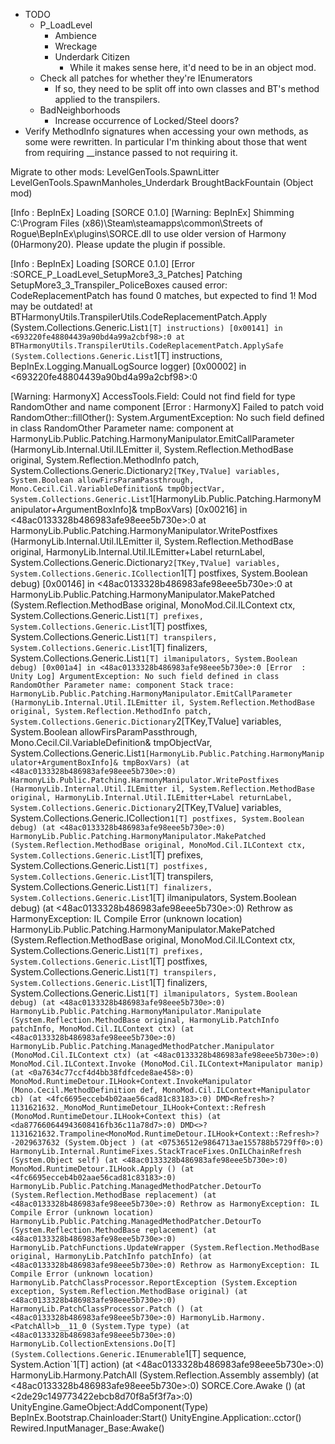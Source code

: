 ﻿- TODO
  - P_LoadLevel
    - Ambience 
    - Wreckage
    - Underdark Citizen
      - While it makes sense here, it'd need to be in an object mod.
  - Check all patches for whether they're IEnumerators
    - If so, they need to be split off into own classes and BT's method applied to the transpilers.
  - BadNeighborhoods
    - Increase occurrence of Locked/Steel doors?
- Verify MethodInfo signatures when accessing your own methods, as some were rewritten. In particular I'm thinking about those that went from requiring __instance passed to not requiring it.


Migrate to other mods:
    LevelGenTools.SpawnLitter
    LevelGenTools.SpawnManholes_Underdark
    BroughtBackFountain (Object mod)



[Info   :   BepInEx] Loading [SORCE 0.1.0]
[Warning:   BepInEx] Shimming C:\Program Files (x86)\Steam\steamapps\common\Streets of Rogue\BepInEx\plugins\SORCE.dll to use older version of Harmony (0Harmony20). Please update the plugin if possible.

[Info   :   BepInEx] Loading [SORCE 0.1.0]
[Error  :SORCE_P_LoadLevel_SetupMore3_3_Patches] Patching SetupMore3_3_Transpiler_PoliceBoxes caused error: CodeReplacementPatch has found 0 matches, but expected to find 1! Mod may be outdated!
  at BTHarmonyUtils.TranspilerUtils.CodeReplacementPatch.Apply (System.Collections.Generic.List`1[T] instructions) [0x00141] in <693220fe48804439a90bd4a99a2cbf98>:0
  at BTHarmonyUtils.TranspilerUtils.CodeReplacementPatch.ApplySafe (System.Collections.Generic.List`1[T] instructions, BepInEx.Logging.ManualLogSource logger) [0x00002] in <693220fe48804439a90bd4a99a2cbf98>:0

[Warning:  HarmonyX] AccessTools.Field: Could not find field for type RandomOther and name component
[Error  :  HarmonyX] Failed to patch void RandomOther::fillOther(): System.ArgumentException: No such field defined in class RandomOther
Parameter name: component
  at HarmonyLib.Public.Patching.HarmonyManipulator.EmitCallParameter (HarmonyLib.Internal.Util.ILEmitter il, System.Reflection.MethodBase original, System.Reflection.MethodInfo patch, System.Collections.Generic.Dictionary`2[TKey,TValue] variables, System.Boolean allowFirsParamPassthrough, Mono.Cecil.Cil.VariableDefinition& tmpObjectVar, System.Collections.Generic.List`1[HarmonyLib.Public.Patching.HarmonyManipulator+ArgumentBoxInfo]& tmpBoxVars) [0x00216] in <48ac0133328b486983afe98eee5b730e>:0
  at HarmonyLib.Public.Patching.HarmonyManipulator.WritePostfixes (HarmonyLib.Internal.Util.ILEmitter il, System.Reflection.MethodBase original, HarmonyLib.Internal.Util.ILEmitter+Label returnLabel, System.Collections.Generic.Dictionary`2[TKey,TValue] variables, System.Collections.Generic.ICollection`1[T] postfixes, System.Boolean debug) [0x00146] in <48ac0133328b486983afe98eee5b730e>:0
  at HarmonyLib.Public.Patching.HarmonyManipulator.MakePatched (System.Reflection.MethodBase original, MonoMod.Cil.ILContext ctx, System.Collections.Generic.List`1[T] prefixes, System.Collections.Generic.List`1[T] postfixes, System.Collections.Generic.List`1[T] transpilers, System.Collections.Generic.List`1[T] finalizers, System.Collections.Generic.List`1[T] ilmanipulators, System.Boolean debug) [0x001a4] in <48ac0133328b486983afe98eee5b730e>:0
[Error  : Unity Log] ArgumentException: No such field defined in class RandomOther
Parameter name: component
Stack trace:
HarmonyLib.Public.Patching.HarmonyManipulator.EmitCallParameter (HarmonyLib.Internal.Util.ILEmitter il, System.Reflection.MethodBase original, System.Reflection.MethodInfo patch, System.Collections.Generic.Dictionary`2[TKey,TValue] variables, System.Boolean allowFirsParamPassthrough, Mono.Cecil.Cil.VariableDefinition& tmpObjectVar, System.Collections.Generic.List`1[HarmonyLib.Public.Patching.HarmonyManipulator+ArgumentBoxInfo]& tmpBoxVars) (at <48ac0133328b486983afe98eee5b730e>:0)
HarmonyLib.Public.Patching.HarmonyManipulator.WritePostfixes (HarmonyLib.Internal.Util.ILEmitter il, System.Reflection.MethodBase original, HarmonyLib.Internal.Util.ILEmitter+Label returnLabel, System.Collections.Generic.Dictionary`2[TKey,TValue] variables, System.Collections.Generic.ICollection`1[T] postfixes, System.Boolean debug) (at <48ac0133328b486983afe98eee5b730e>:0)
HarmonyLib.Public.Patching.HarmonyManipulator.MakePatched (System.Reflection.MethodBase original, MonoMod.Cil.ILContext ctx, System.Collections.Generic.List`1[T] prefixes, System.Collections.Generic.List`1[T] postfixes, System.Collections.Generic.List`1[T] transpilers, System.Collections.Generic.List`1[T] finalizers, System.Collections.Generic.List`1[T] ilmanipulators, System.Boolean debug) (at <48ac0133328b486983afe98eee5b730e>:0)
Rethrow as HarmonyException: IL Compile Error (unknown location)
HarmonyLib.Public.Patching.HarmonyManipulator.MakePatched (System.Reflection.MethodBase original, MonoMod.Cil.ILContext ctx, System.Collections.Generic.List`1[T] prefixes, System.Collections.Generic.List`1[T] postfixes, System.Collections.Generic.List`1[T] transpilers, System.Collections.Generic.List`1[T] finalizers, System.Collections.Generic.List`1[T] ilmanipulators, System.Boolean debug) (at <48ac0133328b486983afe98eee5b730e>:0)
HarmonyLib.Public.Patching.HarmonyManipulator.Manipulate (System.Reflection.MethodBase original, HarmonyLib.PatchInfo patchInfo, MonoMod.Cil.ILContext ctx) (at <48ac0133328b486983afe98eee5b730e>:0)
HarmonyLib.Public.Patching.ManagedMethodPatcher.Manipulator (MonoMod.Cil.ILContext ctx) (at <48ac0133328b486983afe98eee5b730e>:0)
MonoMod.Cil.ILContext.Invoke (MonoMod.Cil.ILContext+Manipulator manip) (at <0a7634c77ccf4d4bb38fdfcede8ae458>:0)
MonoMod.RuntimeDetour.ILHook+Context.InvokeManipulator (Mono.Cecil.MethodDefinition def, MonoMod.Cil.ILContext+Manipulator cb) (at <4fc6695ecceb4b02aae56cad81c83183>:0)
DMD<Refresh>?1131621632._MonoMod_RuntimeDetour_ILHook+Context::Refresh (MonoMod.RuntimeDetour.ILHook+Context this) (at <da877660644943608416fb36c11a78d7>:0)
DMD<>?1131621632.Trampoline<MonoMod.RuntimeDetour.ILHook+Context::Refresh>?-2029637632 (System.Object ) (at <07536512e9864713ae155788b5729ff0>:0)
HarmonyLib.Internal.RuntimeFixes.StackTraceFixes.OnILChainRefresh (System.Object self) (at <48ac0133328b486983afe98eee5b730e>:0)
MonoMod.RuntimeDetour.ILHook.Apply () (at <4fc6695ecceb4b02aae56cad81c83183>:0)
HarmonyLib.Public.Patching.ManagedMethodPatcher.DetourTo (System.Reflection.MethodBase replacement) (at <48ac0133328b486983afe98eee5b730e>:0)
Rethrow as HarmonyException: IL Compile Error (unknown location)
HarmonyLib.Public.Patching.ManagedMethodPatcher.DetourTo (System.Reflection.MethodBase replacement) (at <48ac0133328b486983afe98eee5b730e>:0)
HarmonyLib.PatchFunctions.UpdateWrapper (System.Reflection.MethodBase original, HarmonyLib.PatchInfo patchInfo) (at <48ac0133328b486983afe98eee5b730e>:0)
Rethrow as HarmonyException: IL Compile Error (unknown location)
HarmonyLib.PatchClassProcessor.ReportException (System.Exception exception, System.Reflection.MethodBase original) (at <48ac0133328b486983afe98eee5b730e>:0)
HarmonyLib.PatchClassProcessor.Patch () (at <48ac0133328b486983afe98eee5b730e>:0)
HarmonyLib.Harmony.<PatchAll>b__11_0 (System.Type type) (at <48ac0133328b486983afe98eee5b730e>:0)
HarmonyLib.CollectionExtensions.Do[T] (System.Collections.Generic.IEnumerable`1[T] sequence, System.Action`1[T] action) (at <48ac0133328b486983afe98eee5b730e>:0)
HarmonyLib.Harmony.PatchAll (System.Reflection.Assembly assembly) (at <48ac0133328b486983afe98eee5b730e>:0)
SORCE.Core.Awake () (at <2de29c149773422ebcb8d70f8a5f3f7a>:0)
UnityEngine.GameObject:AddComponent(Type)
BepInEx.Bootstrap.Chainloader:Start()
UnityEngine.Application:.cctor()
Rewired.InputManager_Base:Awake()